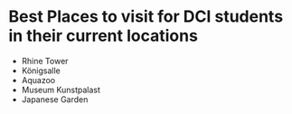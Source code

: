 # Best Places to visit for DCI students in their current locations
- Rhine Tower
- Königsalle
- Aquazoo
- Museum Kunstpalast
- Japanese Garden